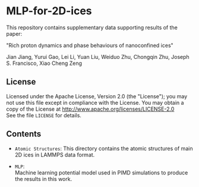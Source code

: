 # MLP-for-2D-ices


This repository contains supplementary data supporting results of the paper:

"Rich proton dynamics and phase behaviours of nanoconfined ices"

Jian Jiang, Yurui Gao, Lei Li, Yuan Liu, Weiduo Zhu, Chongqin Zhu, Joseph S. Francisco, Xiao Cheng Zeng

## License
Licensed under the Apache License, Version 2.0 (the "License");
you may not use this file except in compliance with the License.
You may obtain a copy of the License at
       http://www.apache.org/licenses/LICENSE-2.0  
See the file `LICENSE` for details.

## Contents
* `Atomic Structures`:
This directory contains the atomic structures of main 2D ices in LAMMPS data format.

* `MLP`:  
Machine learning potential model used in PIMD simulations to produce the results in this work.

